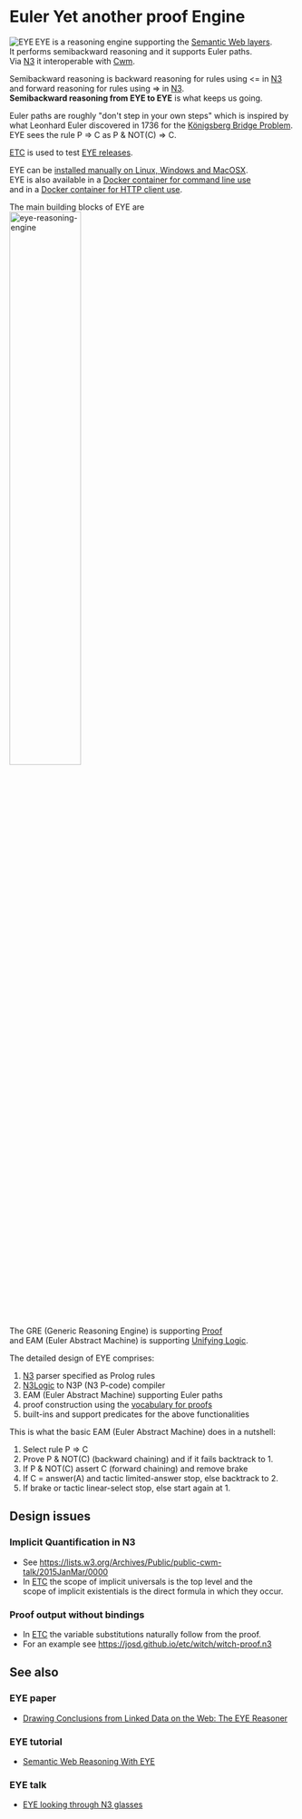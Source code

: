 # Euler Yet another proof Engine

<img align="left" src="https://josd.github.io/images/eye.png" alt="EYE"/> EYE is a reasoning engine supporting the [Semantic Web layers](http://www.w3.org/DesignIssues/diagrams/sweb-stack/2006a).  
It performs semibackward reasoning and it supports Euler paths.  
Via [N3](http://www.w3.org/TeamSubmission/n3/) it interoperable with [Cwm](http://www.w3.org/2000/10/swap/doc/cwm).  

Semibackward reasoning is backward reasoning for rules using <= in [N3](http://www.w3.org/TeamSubmission/n3/)  
and forward reasoning for rules using => in [N3](http://www.w3.org/TeamSubmission/n3/).  
**Semibackward reasoning from EYE to EYE** is what keeps us going.  

Euler paths are roughly "don't step in your own steps" which is inspired by  
what Leonhard Euler discovered in 1736 for the [Königsberg Bridge Problem](http://mathworld.wolfram.com/KoenigsbergBridgeProblem.html).  
EYE sees the rule P => C as P & NOT(C) => C.  

[ETC](https://github.com/josd/etc) is used to test [EYE releases](https://github.com/josd/eye/blob/master/RELEASE).  

EYE can be [installed manually on Linux, Windows and MacOSX](https://github.com/josd/eye/blob/master/INSTALL).  
EYE is also available in a [Docker container for command line use](https://registry.hub.docker.com/u/bdevloed/eye/)  
and in a [Docker container for HTTP client use](https://registry.hub.docker.com/u/bdevloed/eyeserver/).  

The main building blocks of EYE are  
<img src="https://josd.github.io/images/eye-reasoning-engine.png" width="50%" height="50%" alt="eye-reasoning-engine"/>  

The GRE (Generic Reasoning Engine) is supporting [Proof](http://www.w3.org/DesignIssues/diagrams/sweb-stack/2006a)  
and EAM (Euler Abstract Machine) is supporting [Unifying Logic](http://www.w3.org/DesignIssues/diagrams/sweb-stack/2006a).  

The detailed design of EYE comprises:
1. [N3](http://www.w3.org/TeamSubmission/n3/) parser specified as Prolog rules  
2. [N3Logic](http://www.w3.org/DesignIssues/N3Logic) to N3P (N3 P-code) compiler  
3. EAM (Euler Abstract Machine) supporting Euler paths  
4. proof construction using the [vocabulary for proofs](http://www.w3.org/2000/10/swap/reason.n3)  
5. built-ins and support predicates for the above functionalities  

This is what the basic EAM (Euler Abstract Machine) does in a nutshell:
1. Select rule P => C  
2. Prove P & NOT(C) (backward chaining) and if it fails backtrack to 1.  
3. If P & NOT(C) assert C (forward chaining) and remove brake  
4. If C = answer(A) and tactic limited-answer stop, else backtrack to 2.  
5. If brake or tactic linear-select stop, else start again at 1.  


## Design issues

### Implicit Quantification in N3
* See https://lists.w3.org/Archives/Public/public-cwm-talk/2015JanMar/0000  
* In [ETC](https://github.com/josd/etc) the scope of implicit universals is the top level and the  
  scope of implicit existentials is the direct formula in which they occur.  

### Proof output without bindings
* In [ETC](https://github.com/josd/etc) the variable substitutions naturally follow from the proof.  
* For an example see https://josd.github.io/etc/witch/witch-proof.n3  


## See also

### EYE paper
* [Drawing Conclusions from Linked Data on the Web: The EYE Reasoner](http://online.qmags.com/ISW0515?cid=3244717&eid=19361&pg=25#pg25&mode2)

### EYE tutorial
* [Semantic Web Reasoning With EYE](http://n3.restdesc.org/)

### EYE talk
* [EYE looking through N3 glasses](http://www.agfa.com/w3c/Talks/2012/04swig/)
